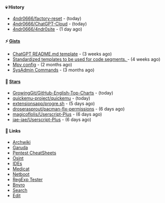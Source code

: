 #### 💀 History

- [4ndr0666/factory-reset](https://github.com/4ndr0666/factory-reset) - (today)
- [4ndr0666/ChatGPT-Cloud](https://github.com/4ndr0666/ChatGPT-Cloud) - (today)
- [4ndr0666/4ndr0site](https://github.com/4ndr0666/4ndr0site) - (1 day ago)

#### ⚡ [Gists](https://gist.github.com/4ndr0666)

- [ChatGPT README.md template](https://gist.github.com/4544fdae1dfd8d364821db23bd63dd7f) - (3 weeks ago)
- [Standardized templates to be used for code segments. ](https://gist.github.com/814e30f80382ca7e6932133278642180) - (4 weeks ago)
- [Mpv config](https://gist.github.com/3b374e66eeb82b8d049b9fb70c5f2b16) - (2 months ago)
- [SysAdmin Commands](https://gist.github.com/cc2c3e025404fd8c30ffa4bbdf21b26f) - (3 months ago)

#### 🌟 [Stars](https://github.com/4ndr0666?tab=stars)

- [GrowingGit/GitHub-English-Top-Charts](https://github.com/GrowingGit/GitHub-English-Top-Charts) - (today)
- [quickemu-project/quickemu](https://github.com/quickemu-project/quickemu) - (today)
- [extensionsapp/progre.sh](https://github.com/extensionsapp/progre.sh) - (5 days ago)
- [droserasprout/pacman-fix-permissions](https://github.com/droserasprout/pacman-fix-permissions) - (6 days ago)
- [magicoflolis/Userscript-Plus](https://github.com/magicoflolis/Userscript-Plus) - (6 days ago)
- [jae-jae/Userscript-Plus](https://github.com/jae-jae/Userscript-Plus) - (6 days ago)

#### 📌 Links

- [Archwiki](https://wiki.archlinux.org/index.php?title=Special:Search&search)
- [Garuda](https://start.garudalinux.org)
- [Pentest CheatSheets](https://github.com/coreb1t/awesome-pentest-cheat-sheets)
- [Osint](https://github.com/cipher387/osint_stuff_tool_collection)
- [IDEs](https://github.com/styfle/awesome-online-ide)
- [Medicat](https://github.com/mon5termatt/medicat_installer)
- [Netboot](https://github.com/4ndr0666/netboot.xyz-custom)
- [RegExp Tester](https://iblogbox.com/devtools/regexp)
- [Bnyro](https://me.chatoyer.de/search/)
- [Search](https://github.com/edoardottt/awesome-hacker-search-engines)
- [Edit](https://github.com/4ndr0666/4ndr0666/blob/master/templates/README.md.tpl)


